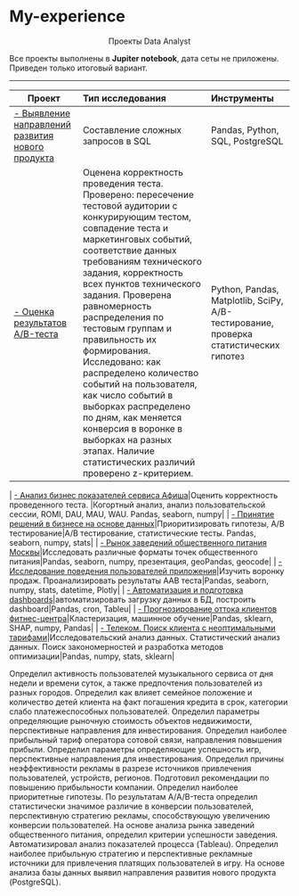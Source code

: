 # My-experience

<p align="center"> Проекты Data Analyst </p align="center">

Все проекты выполнены в **Jupiter notebook**, дата сеты не приложены. 
Приведен только итоговый вариант. 

__________________________________________________________________________________________________________________________

| **Проект** | **Тип исследования** | **Инструменты** |
| -------------------- | :--------------------- |:---------------------------|
| [- Выявление направлений развития нового продукта](https://github.com/NikolayVorobyou/My-experience/blob/main/0_1_%D0%92%D1%8B%D1%8F%D0%B2%D0%BB%D0%B5%D0%BD%D0%B8%D1%8F%20%D0%BD%D0%B0%D0%BF%D1%80%D0%B0%D0%B2%D0%BB%D0%B5%D0%BD%D0%B8%D0%B9%20%D1%80%D0%B0%D0%B7%D0%B2%D0%B8%D1%82%D0%B8%D1%8F%20%D0%BD%D0%BE%D0%B2%D0%BE%D0%B3%D0%BE%20%D0%BF%D1%80%D0%BE%D0%B4%D1%83%D0%BA%D1%82%D0%B0%20SQL.ipynb)|Составление сложных запросов в SQL|Pandas, Python, SQL, PostgreSQL|
| [- Оценка результатов A/B-теста](https://github.com/NikolayVorobyou/My-experience/blob/main/0_2_%D0%9E%D1%86%D0%B5%D0%BD%D0%BA%D0%B0%20%D1%80%D0%B5%D0%B7%D1%83%D0%BB%D1%8C%D1%82%D0%B0%D1%82%D0%BE%D0%B2%20AB%20%D1%82%D0%B5%D1%81%D1%82%D0%B0.ipynb)|Оценена корректность проведения теста. Проверено: пересечение тестовой аудитории с конкурирующим тестом, совпадение теста и маркетинговых событий, соответствие данных требованиям технического задания, корректность всех пунктов технического задания. Проверена равномерность распределения по тестовым группам и правильность их формирования. Исследовано: как распределено количество событий на пользователя, как число событий в выборках распределено по дням, как меняется конверсия в воронке в выборках на разных этапах. Наличие статистических различий проверено z-критерием.|Python, Pandas, Matplotlib, SciPy, A/B-тестирование, проверка статистических гипотез|

| [- Анализ бизнес показателей сервиса Афиша](https://github.com/ArtyKrafty/Data_analyst_projects/tree/main/afisha_analys)|Оценить корректность проведенного теста. |Когортный анализ, анализ пользовательской сессии, ROMI, DAU, MAU, WAU. Pandas, seaborn, numpy|
| [- Принятие решений в бизнесе на основе данных](https://github.com/ArtyKrafty/Data_analyst_projects/tree/main/e_comm_AB)|Приоритизировать гипотезы, А/В тестирование|А/В тестирование, статистические тесты. Pandas, seaborn, numpy, stats|
| [- Рынок заведений общественного питания Москвы](https://github.com/ArtyKrafty/Data_analyst_projects/tree/main/catering_proj)|Исследовать различные форматы точек общественного питания|Pandas, seaborn, numpy, презентация, geoPandas, geocode|
| [- Исследование поведения пользователей приложения](https://github.com/ArtyKrafty/Data_analyst_projects/tree/main/startup_AB)|Изучить воронку продаж. Проанализировать результаты ААВ теста|Pandas, seaborn, numpy, stats, datetime, Plotly|
| [- Автоматизация и подготовка dashboards](https://github.com/ArtyKrafty/Data_analyst_projects/tree/main/%20dashboards)|автоматизировать загрузку данных в БД, построить dashboard|Pandas, cron, Tableu|
| [- Прогнозирование оттока клиентов фитнес-центра](https://github.com/ArtyKrafty/Data_analyst_projects/tree/main/fittness)|Кластеризация, машинное обучение|Pandas, sklearn, SHAP, numpy, Pandas|
| [- Телеком. Поиск клиента с неоптимальными тарифами](https://github.com/ArtyKrafty/Data_analyst_projects/tree/main/telecomm_optimization)|Исследовательский анализ данных. Статистический анализ данных. Поиск закономерностей и разработка методов оптимизации|Pandas, numpy, stats, sklearn|


Определил активность пользователей музыкального сервиса от дня недели и времени суток, а также предпочтения пользователей из разных городов.
Определил как влияет семейное положение и количество детей клиента на факт погашения кредита в срок, категории слабо платежеспособных пользователей.
Определил параметры определяющие рыночную стоимость объектов недвижимости, перспективные направления для инвестирования.
Определил наиболее прибыльный тариф оператора сотовой связи, направления повышения прибыли.
Определил параметры определяющие успешность игр, перспективные направления для инвестирования.
Определил причины неэффективности рекламы в разрезе источников привлечения пользователей, устройств, регионов. Подготовил рекомендации по повышению прибыльности компании.
Определил наиболее приоритетные гипотезы. По результатам A/А/B-теста определил статистически значимое различие в конверсии пользователей, перспективную стратегию рекламы, способствующую увеличению конверсии пользователей.
На основе анализа рынка заведений общественного питания, определил критерии успешности заведения.
Автоматизировал анализ показателей процесса (Tableau).
Определил наиболее прибыльную стратегию и перспективные рекламные источники для привлечения платящих пользователей в игру.
На основе анализа базы данных выявил направления развития нового продукта (PostgreSQL).


